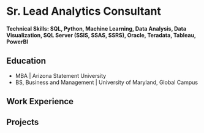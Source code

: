 # Sr. Lead Analytics Consultant

#### Technical Skills: SQL, Python, Machine Learning, Data Analysis, Data Visualization, SQL Server (SSIS, SSAS, SSRS), Oracle, Teradata, Tableau, PowerBI

## Education
- MBA | Arizona Statement University
- BS, Business and Management | University of Maryland, Global Campus

## Work Experience

## Projects
